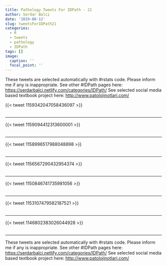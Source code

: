 ```yaml
---
title: Pathology Tweets For IDPath - 21
author: Serdar Balci
date: '2019-08-12'
slug: tweetsForIDPath21
categories:
  - R
  - tweets
  - pathology
  - IDPath
tags: []
image:
  caption: ''
  focal_point: ''
---
```



These tweets are selected automatically with #rstats code. Please inform me if any is inappropriate.
See other #IDPath pages here: https://serdarbalci.netlify.com/categories/IDPath/ 
See selected social media based textbook project here: http://www.patolojinotlari.com/

{{< tweet 1159342047058436097 >}}
<br>
<br>
<hr>
{{< tweet 1159094412313600001 >}}
<br>
<br>
<hr>
{{< tweet 1158996517988048898 >}}
<br>
<br>
<hr>
{{< tweet 1156567290432954374 >}}
<br>
<br>
<hr>
{{< tweet 1150846741735981056 >}}
<br>
<br>
<hr>
{{< tweet 1153107479582187521 >}}
<br>
<br>
<hr>
{{< tweet 1146802383026044928 >}}
<br>
<br>
<hr>


These tweets are selected automatically with #rstats code. Please inform me if any is inappropriate.
See other #IDPath pages here: https://serdarbalci.netlify.com/categories/IDPath/ 
See selected social media based textbook project here: http://www.patolojinotlari.com/
